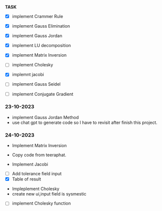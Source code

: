 **TASK**
- [x] implement Crammer Rule
- [x] implement Gauss Elimination
- [x] implement Gauss Jordan
- [x] implement LU decomposition
- [x] implement Matrix Inversion
- [ ] implement Cholesky
- [x] implemnt jacobi
- [ ] implement Gauss Seidel
- [ ] implement Conjugate Gradient 


### 23-10-2023
- implement Gauss Jordan Method
- use chat gpt to generate code so I have to revisit after finish this project.

### 24-10-2023
- Implement Matrix Inversion 
- Copy code from teeraphat.
  
- Implement Jacobi
- [ ] Add tolerance field input
- [x] Table of result

- Impleplement Cholesky
- create new ui,input field is sysmestic
- [ ] implement Cholesky function
